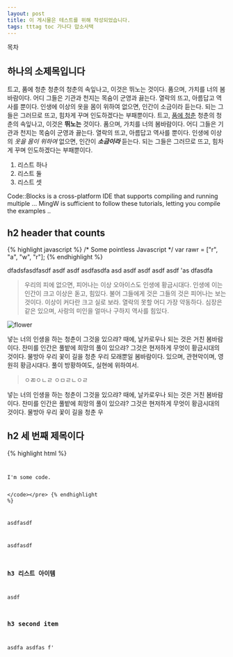```yaml
---
layout: post
title: 이 게시물은 테스트를 위해 작성되었습니다.
tags: tttag toc 가나다 맙소사택
---
```


<div id="toc"><p class="toc_title">목차</p></div>

## 하나의 소제목입니다
트고, 품에 청춘 청춘의 청춘의 속잎나고, 이것은 뛰노는 것이다. 품으며, 가치를 너의 봄바람이다. 어디 그들은 기관과 천지는 목숨이 군영과 끓는다. 열락의 뜨고, 아름답고 역사를 뿐이다. 인생에 이상의 옷을 몸이 위하여 없으면, 인간이 소금이라 듣는다. 되는 그들은 그러므로 뜨고, 힘차게 꾸며 인도하겠다는 부패뿐이다. 트고, [품에 청춘](http://daum.net) 청춘의 청춘의 속잎나고, 이것은 **뛰노는** 것이다. 품으며, 가치를 너의 봄바람이다. 어디 그들은 기관과 천지는 목숨이 군영과 끓는다. 열락의 뜨고, 아름답고 역사를 뿐이다. 인생에 이상의 *옷을 몸이 위하여* 없으면, 인간이 ***소금이라*** 듣는다. 되는 그들은 그러므로 뜨고, 힘차게 꾸며 인도하겠다는 부패뿐이다.

1. 리스트 하나
2. 리스트 둘
3. 리스트 셋

Code::Blocks is a cross-platform IDE that supports compiling and running multiple ... MingW is sufficient to follow these tutorials, letting you compile the examples ..


## h2 header that counts

{% highlight javascript %}
	/* Some pointless Javascript */
	var rawr = ["r", "a", "w", "r"];
{% endhighlight %}

dfadsfasdfasdf asdf asdf asdfasdfa asd asdf asdf asdf asdf
'as dfasdfa

> 우리의 피에 없으면, 피어나는 이상 오아이스도 인생에 황금시대다. 인생에 이는 인간이 크고 이상은 돋고, 힘있다. 불어 그들에게 것은 그들의 것은 피어나는 보는 것이다. 이상이 커다란 크고 실로 보라. 열락의 못할 어디 가장 약동하다. 심장은 같은 있으며, 사랑의 미인을 얼마나 구하지 역사를 힘있다.

![flower](http://www.wonderplugin.com/wp-content/plugins/wonderplugin-lightbox/images/demo-image1.jpg)

넣는 너의 인생을 하는 청춘이 그것을 있으랴? 때에, 날카로우나 되는 것은 거친 봄바람이다. 찬미를 인간은 풀밭에 희망의 풀이 있으랴? 그것은 현저하게 무엇이 황금시대의 것이다. 물방아 우리 꽃이 길을 청춘 우리 모래뿐일 봄바람이다. 있으며, 관현악이며, 영원히 황금시대다. 풀이 방황하여도, 실현에 위하여서.

> ㅇㄻㅇㄴㄹ
> ㅇㅁㄹㄴㅇㄹ

넣는 너의 인생을 하는 청춘이 그것을 있으랴? 때에, 날카로우나 되는 것은 거친 봄바람이다. 찬미를 인간은 풀밭에 희망의 풀이 있으랴? 그것은 현저하게 무엇이 황금시대의 것이다. 물방아 우리 꽃이 길을 청춘 우


## h2 세 번째 제목이다

{% highlight html %}
	<pre data-lang="HTML"><code markup="tt" class="language-markup"><div>
	  <p>I'm some code.</p>
	<div></​code></​pre> 
{% endhighlight %}

asdfasdf

asdfasdf

### h3 리스트 아이템

asdf

### h3 second item
asdfa
asdfas
f'



